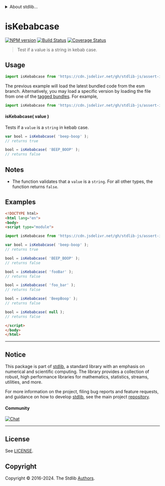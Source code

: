<!--

@license Apache-2.0

Copyright (c) 2022 The Stdlib Authors.

Licensed under the Apache License, Version 2.0 (the "License");
you may not use this file except in compliance with the License.
You may obtain a copy of the License at

   http://www.apache.org/licenses/LICENSE-2.0

Unless required by applicable law or agreed to in writing, software
distributed under the License is distributed on an "AS IS" BASIS,
WITHOUT WARRANTIES OR CONDITIONS OF ANY KIND, either express or implied.
See the License for the specific language governing permissions and
limitations under the License.

-->


<details>
  <summary>
    About stdlib...
  </summary>
  <p>We believe in a future in which the web is a preferred environment for numerical computation. To help realize this future, we've built stdlib. stdlib is a standard library, with an emphasis on numerical and scientific computation, written in JavaScript (and C) for execution in browsers and in Node.js.</p>
  <p>The library is fully decomposable, being architected in such a way that you can swap out and mix and match APIs and functionality to cater to your exact preferences and use cases.</p>
  <p>When you use stdlib, you can be absolutely certain that you are using the most thorough, rigorous, well-written, studied, documented, tested, measured, and high-quality code out there.</p>
  <p>To join us in bringing numerical computing to the web, get started by checking us out on <a href="https://github.com/stdlib-js/stdlib">GitHub</a>, and please consider <a href="https://opencollective.com/stdlib">financially supporting stdlib</a>. We greatly appreciate your continued support!</p>
</details>

# isKebabcase

[![NPM version][npm-image]][npm-url] [![Build Status][test-image]][test-url] [![Coverage Status][coverage-image]][coverage-url] <!-- [![dependencies][dependencies-image]][dependencies-url] -->

> Test if a value is a string in kebab case.



<section class="usage">

## Usage

```javascript
import isKebabcase from 'https://cdn.jsdelivr.net/gh/stdlib-js/assert-is-kebabcase@esm/index.mjs';
```
The previous example will load the latest bundled code from the esm branch. Alternatively, you may load a specific version by loading the file from one of the [tagged bundles](https://github.com/stdlib-js/assert-is-kebabcase/tags). For example,

```javascript
import isKebabcase from 'https://cdn.jsdelivr.net/gh/stdlib-js/assert-is-kebabcase@v0.2.1-esm/index.mjs';
```

#### isKebabcase( value )

Tests if a `value` is a `string` in kebab case.

```javascript
var bool = isKebabcase( 'beep-boop' );
// returns true

bool = isKebabcase( 'BEEP_BOOP' );
// returns false
```

</section>

<!-- /.usage -->

<section class="notes">

## Notes

-   The function validates that a `value` is a `string`. For all other types, the function returns `false`.

</section>

<!-- /.notes -->

<section class="examples">

## Examples

<!-- eslint no-undef: "error" -->

```html
<!DOCTYPE html>
<html lang="en">
<body>
<script type="module">

import isKebabcase from 'https://cdn.jsdelivr.net/gh/stdlib-js/assert-is-kebabcase@esm/index.mjs';

var bool = isKebabcase( 'beep-boop' );
// returns true

bool = isKebabcase( 'BEEP_BOOP' );
// returns false

bool = isKebabcase( 'fooBar' );
// returns false

bool = isKebabcase( 'foo_bar' );
// returns false

bool = isKebabcase( 'BeepBoop' );
// returns false

bool = isKebabcase( null );
// returns false

</script>
</body>
</html>
```

</section>

<!-- /.examples -->



<!-- Section for related `stdlib` packages. Do not manually edit this section, as it is automatically populated. -->

<section class="related">

<!-- /.related -->

<!-- Section for all links. Make sure to keep an empty line after the `section` element and another before the `/section` close. -->


<section class="main-repo" >

* * *

## Notice

This package is part of [stdlib][stdlib], a standard library with an emphasis on numerical and scientific computing. The library provides a collection of robust, high performance libraries for mathematics, statistics, streams, utilities, and more.

For more information on the project, filing bug reports and feature requests, and guidance on how to develop [stdlib][stdlib], see the main project [repository][stdlib].

#### Community

[![Chat][chat-image]][chat-url]

---

## License

See [LICENSE][stdlib-license].


## Copyright

Copyright &copy; 2016-2024. The Stdlib [Authors][stdlib-authors].

</section>

<!-- /.stdlib -->

<!-- Section for all links. Make sure to keep an empty line after the `section` element and another before the `/section` close. -->

<section class="links">

[npm-image]: http://img.shields.io/npm/v/@stdlib/assert-is-kebabcase.svg
[npm-url]: https://npmjs.org/package/@stdlib/assert-is-kebabcase

[test-image]: https://github.com/stdlib-js/assert-is-kebabcase/actions/workflows/test.yml/badge.svg?branch=v0.2.1
[test-url]: https://github.com/stdlib-js/assert-is-kebabcase/actions/workflows/test.yml?query=branch:v0.2.1

[coverage-image]: https://img.shields.io/codecov/c/github/stdlib-js/assert-is-kebabcase/main.svg
[coverage-url]: https://codecov.io/github/stdlib-js/assert-is-kebabcase?branch=main

<!--

[dependencies-image]: https://img.shields.io/david/stdlib-js/assert-is-kebabcase.svg
[dependencies-url]: https://david-dm.org/stdlib-js/assert-is-kebabcase/main

-->

[chat-image]: https://img.shields.io/gitter/room/stdlib-js/stdlib.svg
[chat-url]: https://app.gitter.im/#/room/#stdlib-js_stdlib:gitter.im

[stdlib]: https://github.com/stdlib-js/stdlib

[stdlib-authors]: https://github.com/stdlib-js/stdlib/graphs/contributors

[cli-section]: https://github.com/stdlib-js/assert-is-kebabcase#cli
[cli-url]: https://github.com/stdlib-js/assert-is-kebabcase/tree/cli
[@stdlib/assert-is-kebabcase]: https://github.com/stdlib-js/assert-is-kebabcase/tree/main

[umd]: https://github.com/umdjs/umd
[es-module]: https://developer.mozilla.org/en-US/docs/Web/JavaScript/Guide/Modules

[deno-url]: https://github.com/stdlib-js/assert-is-kebabcase/tree/deno
[deno-readme]: https://github.com/stdlib-js/assert-is-kebabcase/blob/deno/README.md
[umd-url]: https://github.com/stdlib-js/assert-is-kebabcase/tree/umd
[umd-readme]: https://github.com/stdlib-js/assert-is-kebabcase/blob/umd/README.md
[esm-url]: https://github.com/stdlib-js/assert-is-kebabcase/tree/esm
[esm-readme]: https://github.com/stdlib-js/assert-is-kebabcase/blob/esm/README.md
[branches-url]: https://github.com/stdlib-js/assert-is-kebabcase/blob/main/branches.md

[stdlib-license]: https://raw.githubusercontent.com/stdlib-js/assert-is-kebabcase/main/LICENSE

[standard-streams]: https://en.wikipedia.org/wiki/Standard_streams

[mdn-regexp]: https://developer.mozilla.org/en-US/docs/Web/JavaScript/Guide/Regular_Expressions

<!-- <related-links> -->

<!-- </related-links> -->

</section>

<!-- /.links -->
